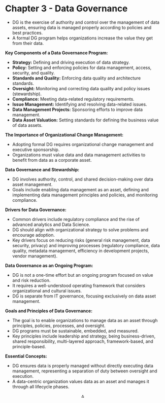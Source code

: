 
# Chapter 3 - Data Governance

* DG is the exercise of authority and control over the management of data assets, ensuring data is managed properly according to policies and best practices.
* A formal DG program helps organizations increase the value they get from their data.

**Key Components of a Data Governance Program:**

* **Strategy:** Defining and driving execution of data strategy.
* **Policy:** Setting and enforcing policies for data management, access, security, and quality.
* **Standards and Quality:** Enforcing data quality and architecture standards.
* **Oversight:** Monitoring and correcting data quality and policy issues (stewardship).
* **Compliance:** Meeting data-related regulatory requirements.
* **Issue Management:** Identifying and resolving data-related issues.
* **Data Management Projects:** Sponsoring efforts to improve data management.
* **Data Asset Valuation:** Setting standards for defining the business value of data assets.

**The Importance of Organizational Change Management:**

* Adopting formal DG requires organizational change management and executive sponsorship.
* Organizations must value data and data management activities to benefit from data as a corporate asset.

**Data Governance and Stewardship:**

* DG involves authority, control, and shared decision-making over data asset management.
* Goals include enabling data management as an asset, defining and implementing data management principles and policies, and monitoring compliance.

**Drivers for Data Governance:**

* Common drivers include regulatory compliance and the rise of advanced analytics and Data Science.
* DG should align with organizational strategy to solve problems and encourage adoption.
* Key drivers focus on reducing risks (general risk management, data security, privacy) and improving processes (regulatory compliance, data quality, metadata management, efficiency in development projects, vendor management).

**Data Governance as an Ongoing Program:**

* DG is not a one-time effort but an ongoing program focused on value and risk reduction.
* It requires a well-understood operating framework that considers organizational and cultural issues.
* DG is separate from IT governance, focusing exclusively on data asset management.

**Goals and Principles of Data Governance:**

* The goal is to enable organizations to manage data as an asset through principles, policies, processes, and oversight.
* DG programs must be sustainable, embedded, and measured.
* Key principles include leadership and strategy, being business-driven, shared responsibility, multi-layered approach, framework-based, and principle-based.

**Essential Concepts:**

* DG ensures data is properly managed without directly executing data management, representing a separation of duty between oversight and execution.
* A data-centric organization values data as an asset and manages it through all lifecycle phases.

<div style="text-align: center">⁂</div>

[^1]: https://ppl-ai-file-upload.s3.amazonaws.com/web/direct-files/9105519/f8b207da-6d51-4deb-9f62-7fa99773a55e/paste.txt

